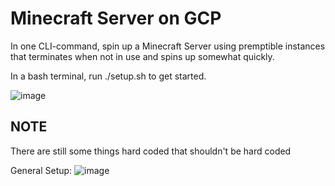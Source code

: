 # Minecraft Server on GCP
In one CLI-command, spin up a Minecraft Server using premptible instances that terminates when not in use and spins up somewhat quickly.

In a bash terminal, run ./setup.sh to get started.

![image](https://user-images.githubusercontent.com/2086176/172011170-1ab877c7-f7d2-419e-8988-07282b905405.png)


## NOTE
There are still some things hard coded that shouldn't be hard coded

General Setup: ![image](https://user-images.githubusercontent.com/2086176/172013784-a3dd5301-9418-453e-8879-879bba9cc9d9.png)
